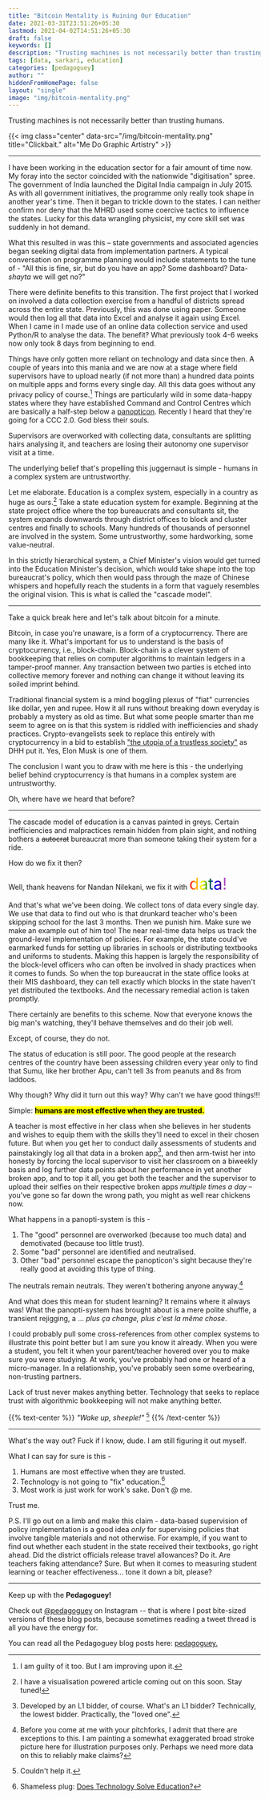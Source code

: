 ```yaml
---
title: "Bitcoin Mentality is Ruining Our Education"
date: 2021-03-31T23:51:26+05:30
lastmod: 2021-04-02T14:51:26+05:30
draft: false
keywords: []
description: "Trusting machines is not necessarily better than trusting humans."
tags: [data, sarkari, education]
categories: [pedagoguey]
author: ""
hiddenFromHomePage: false
layout: "single"
image: "img/bitcoin-mentality.png"
---
```


Trusting machines is not necessarily better than trusting humans.

{{< img class="center" data-src="/img/bitcoin-mentality.png" title="Clickbait." alt="Me Do Graphic Artistry" >}}

<!--more-->

---

I have been working in the education sector for a fair amount of time now. My foray into the sector coincided with the nationwide "digitisation" spree. The government of India launched the Digital India campaign in July 2015. As with all government initiatives, the programme only really took shape in another year's time. Then it began to trickle down to the states. I can neither confirm nor deny that the MHRD used some coercive tactics to influence the states. Lucky for this data wrangling physicist, my core skill set was suddenly in hot demand.

What this resulted in was this – state governments and associated agencies began seeking digital data from implementation partners. A typical conversation on programme planning would include statements to the tune of - "All this is fine, sir, but do you have an app? Some dashboard? Data-*shayta* we will get no?"

There were definite benefits to this transition. The first project that I worked on involved a data collection exercise from a handful of districts spread across the entire state. Previously, this was done using paper. Someone would then log all that data into Excel and analyse it again using Excel. When I came in I made use of an online data collection service and used Python/R to analyse the data. The benefit? What previously took 4-6 weeks now only took 8 days from beginning to end.

Things have only gotten more reliant on technology and data since then. A couple of years into this mania and we are now at a stage where field supervisors have to upload nearly (if not more than) a hundred data points on multiple apps and forms every single day. All this data goes without any privacy policy of course.[^1] Things are particularly wild in some data-happy states where they have established Command and Control Centres which are basically a half-step below a [panopticon](https://en.wikipedia.org/wiki/Panopticon). Recently I heard that they're going for a CCC 2.0. God bless their souls.
[^1]: I am guilty of it too. But I am improving upon it.

Supervisors are overworked with collecting data, consultants are splitting hairs analysing it, and teachers are losing their autonomy one supervisor visit at a time.

The underlying belief that's propelling this juggernaut is simple - humans in a complex system are untrustworthy. 

Let me elaborate. Education is a complex system, especially in a country as huge as ours.[^2] Take a state education system for example. Beginning at the state project office where the top bureaucrats and consultants sit, the system expands downwards through district offices to block and cluster centres and finally to schools. Many hundreds of thousands of personnel are involved in the system. Some untrustworthy, some hardworking, some value-neutral. 
[^2]: I have a visualisation powered article coming out on this soon. Stay tuned!

In this strictly hierarchical system, a Chief Minister's vision would get turned into the Education Minister's decision, which would take shape into the top bureaucrat's policy, which then would pass through the maze of Chinese whispers and hopefully reach the students in a form that vaguely resembles the original vision. This is what is called the "cascade model".

---

Take a quick break here and let's talk about bitcoin for a minute.

Bitcoin, in case you're unaware, is a form of a cryptocurrency. There are many like it. What's important for us to understand is the basis of cryptocurrency, i.e., block-chain. Block-chain is a clever system of bookkeeping that relies on computer algorithms to maintain ledgers in a tamper-proof manner. Any transaction between two parties is etched into collective memory forever and nothing can change it without leaving its soiled imprint behind.

Traditional financial system is a mind boggling plexus of "fiat" currencies like dollar, yen and rupee. How it all runs without breaking down everyday is probably a mystery as old as time. But what some people smarter than me seem to agree on is that this system is riddled with inefficiencies and shady practices. Crypto-evangelists seek to replace this entirely with cryptocurrency in a bid to establish ["the utopia of a trustless society"](https://world.hey.com/dhh/a-world-without-trust-is-not-better-93d1c7b5) as DHH put it. Yes, Elon Musk is one of them.

The conclusion I want you to draw with me here is this - the underlying belief behind cryptocurrency is that humans in a complex system are untrustworthy.

Oh, where have we heard that before?

---

The cascade model of education is a canvas painted in greys. Certain inefficiencies and malpractices remain hidden from plain sight, and nothing bothers a ~~autocrat~~ bureaucrat more than someone taking their system for a ride. 

How do we fix it then? 

Well, thank heavens for Nandan Nilekani, we fix it with <span style="font-size: 2rem; background-image: linear-gradient(to left, violet, indigo, blue, green, yellow, orange, red); -webkit-background-clip: text; color: transparent;">data!</span>

And that's what we've been doing. We collect tons of data every single day. We use that data to find out who is that drunkard teacher who's been skipping school for the last 3 months. Then we punish him. Make sure we make an example out of him too! The near real-time data helps us track the ground-level implementation of policies. For example, the state could've earmarked funds for setting up libraries in schools or distributing textbooks and uniforms to students. Making this happen is largely the responsibility of the block-level officers who can often be involved in shady practices when it comes to funds. So when the top bureaucrat in the state office looks at their MIS dashboard, they can tell exactly which blocks in the state haven't yet distributed the textbooks. And the necessary remedial action is taken promptly.

There certainly are benefits to this scheme. Now that everyone knows the big man's watching, they'll behave themselves and do their job well.

Except, of course, they do not.

The status of education is still poor. The good people at the research centres of the country have been assessing children every year only to find that Sumu, like her brother Apu, can't tell 3s from peanuts and 8s from laddoos. 

Why though? Why did it turn out this way? Why can't we have good things!!!

Simple: <mark>**humans are most effective when they are trusted.**</mark>

A teacher is most effective in her class when she believes in her students and wishes to equip them with the skills they'll need to excel in their chosen future. But when you get her to conduct daily assessments of students and painstakingly log all that data in a broken app[^3], and then arm-twist her into honesty by forcing the local supervisor to visit her classroom on a biweekly basis and log further data points about her performance in yet another broken app, and to top it all, you get both the teacher and the supervisor to upload their selfies on their respective broken apps *multiple times a day* – you've gone so far down the wrong path, you might as well rear chickens now.
[^3]: Developed by an L1 bidder, of course. What's an L1 bidder? Technically, the lowest bidder. Practically, the "loved one".

What happens in a panopti-system is this - 
1. The "good" personnel are overworked (because too much data) and demotivated (because too little trust).
2. Some "bad" personnel are identified and neutralised.
3. Other "bad" personnel escape the panopticon's sight because they're really good at avoiding this type of thing.

The neutrals remain neutrals. They weren't bothering anyone anyway.[^4]
[^4]: Before you come at me with your pitchforks, I admit that there are exceptions to this. I am painting a somewhat exaggerated broad stroke picture here for illustration purposes only. Perhaps we need more data on this to reliably make claims?

And what does this mean for student learning? It remains where it always was! What the panopti-system has brought about is a mere polite shuffle, a transient rejigging, a ... *plus ça change, plus c'est la même chose*.

I could probably pull some cross-references from other complex systems to illustrate this point better but I am sure you know it already. When you were a student, you felt it when your parent/teacher hovered over you to make sure you were studying. At work, you've probably had one or heard of a micro-manager. In a relationship, you've probably seen some overbearing, non-trusting partners. 

Lack of trust never makes anything better. Technology that seeks to replace trust with algorithmic bookkeeping will not make anything better.

{{% text-center %}}
*"Wake up, sheeple!"* [^5]
{{% /text-center %}}

[^5]: Couldn't help it.

---

What's the way out? Fuck if I know, dude. I am still figuring it out myself. 

What I can say for sure is this - 
1. Humans are most effective when they are trusted.
2. Technology is not going to "fix" education.[^6]
3. Most work is just work for work's sake. Don't @ me.

[^6]: Shameless plug: [Does Technology Solve Education?](https://thatgurjot.com/posts/does-technology-solve-education/)

Trust me.

P.S. I'll go out on a limb and make this claim - data-based supervision of policy implementation is a good idea *only* for supervising policies that involve tangible materials and not otherwise. For example, if you want to find out whether each student in the state received their textbooks, go right ahead. Did the district officials release travel allowances? Do it. Are teachers faking attendance? Sure. But when it comes to measuring student learning or teacher effectiveness... tone it down a bit, please?

---

Keep up with the **Pedagoguey!**

Check out [@pedagoguey](https://www.instagram.com/pedagoguey/) on Instagram -- that is where I post bite-sized versions of these blog posts, because sometimes reading a tweet thread is all you have the energy for.

You can read all the Pedagoguey blog posts here: [pedagoguey.](/categories/pedagoguey/)